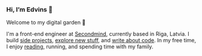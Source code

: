 ### Hi, I’m Edvins 👋

Welcome to my digital garden 🌱

I'm a front-end engineer at [Secondmind](https://www.secondmind.ai/), currently based in Riga, Latvia. I build [side projects](https://edvins.io/projects), [explore new stuff](https://edvins.io/self-education), and [write about code](https://edvins.io/blog). In my free time, I enjoy [reading](https://edvins.io/books), running, and spending time with my family.
